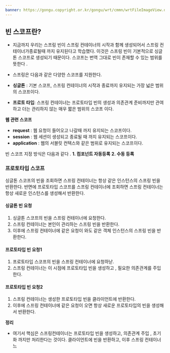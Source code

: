 ```yaml
---
banner: https://gongu.copyright.or.kr/gongu/wrt/cmmn/wrtFileImageView.do?wrtSn=11288959&filePath=L2Rpc2sxL25ld2RhdGEvMjAxNS8wMi9DTFM2OS9OVVJJXzAwMV8wNDQ1X251cmltZWRpYV8yMDE1MTIwMw==&thumbAt=Y&thumbSe=b_tbumb&wrtTy=10006
---
```

## 빈 스코프란? 
- 지금까지 우리는 스프링 빈이 스프링 컨테이너의 시작과 함께 생성되어서 스프링 컨테이너가종료될때 까지 유지된다고 학습했다.  이것은 스프링 빈이 기본적으로 싱글톤 스코프로 생성되기 때문이다. 스코프는 번역 그대로 빈이 존재할 수 있는 범위를 뜻한다 .

- 스프링은 다음과 같은 다양한 스코프를 지원한다. 
- **싱글톤** : 기본 스코프, 스프링 컨테이너의 시작과 종료까지 유지되는 가장 넓은 범위의 스코프이다. 
- **프로토 타입**: 스프링 컨테이너는 프로토타입 빈의 생성과 의존관계 준비까지만 관여하고 더는 관리하지 않는 매우 짧은 범위의 스코프 이다. 

**웹 관련 스코프**
- **request** : 웹 요청이 들어오고 나갈때 까지 유지되는 스코프이다. 
- **session** : 웹 세션이 생성되고 종료될 때 까지 유지되는 스코프이다. 
- **application** : 웹의 서블릿 컨텍스와 같은 범위로 유지되는 스코프이다. 
  
  
 빈 스코프 지정 방식은 다음과 같다 .
 **1. 컴포넌트 자동등록**
 **2. 수동 등록**

### 프로토타입 스코프
싱글톤 스코프의 빈을 조회하면 스프링 컨테이너는 항상 같은 인스턴스의 스프링 빈을 반환한다. 반면에 프로토타입 스코프를 스프링 컨테이너에 조회하면 스프링 컨테이너는 항상 새로운 인스턴스를 생성해서 반환한다. 

#### 싱글톤 빈 요청
1. 싱글톤 스코프의 빈을 스프링 컨테이너에 요청한다. 
2. 스프링 컨테이너는 본인이 관리하는  스프링 빈을 반환한다. 
3. 이후에 스프링 컨테이너에 같은 요청이 와도 같은 객체 인스턴스의 스프링 빈을 반환한다. 
   
#### 프로토타입 빈 요청1
1. 프로토타입 스코프의 빈을 스프링 컨테이너에 요청하낟. 
2. 스프링 컨테이너는 이 시점에 프로토타입 빈을 생성하고 , 필요한  의존관계를 주입한다. 
#### 프로토타입 빈 요청2
1.  스프링 컨테이너는 생성한 프로토타입 빈을 클라이언트에 반환한다. 
2. 이후에 스프링 컨테이너에 같은 요청이 오면 항상 새로운 프로토타입의 빈을 생성해서 반환한다. 

**정리**
- 여기서 핵심은 스프링컨테이너는 프로토타입 빈을 생성하고, 의존관계 주입 , 초기화 까지만 처리한다는 것이다. 클라이언트에 빈을 반환하고, 이후 스프링 컨테이너느
